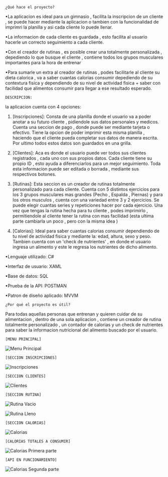 	¿Qué hace el proyecto?

•La aplicacion es ideal para un gimnasio , facilita la inscripcion de un cliente , se puede hacer mediante la aplicacion o tambien con la funcionalidad de imprimri la planilla y asi cada cliente lo puede llenar.

•La informacion de cada cliente es guardada , esto facilita al usuario hacerle un correcto seguimiento a cada cliente.

•Con el creador de rutinas , es posible crear una totalmente personalizada , depediendo lo que busque el cliente , contiene todos los grupos musculares importantes para la hora de entrenar

•Para sumarle un extra al creador de rutinas , podes facilitarle al cliente su dieta calorica , va a saber cuantas calorias consumir depediendo de su contextura fisica y dependiendo de su nivel de actividad fisica + saber con facilidad que alimentos consumir para llegar a ese resultado esperado.

	
 	DESCRIPCION:

la aplicacion cuenta con 4 opciones:

1. [Inscripciones]: Consta de una planilla donde el usuario va a poder anotar a su futuro cliente , pidiendole sus datos personales y medicos. Cuenta una seccion de pago , donde puede ser mediante tarjeta o efectivo. Tiene la opcion de poder imprimir esta misma planilla , haciendo que el cliente pueda completar sus datos de manera escrita. Por ultimo todos estos datos son guardados en una grilla. 

2. [Clientes]: Aca es donde el usuario puede ver todos sus clientes registrados , cada uno con sus propios datos. Cada cliente tiene su propio ID , esto ayuda a diferenciarlos para un mejor seguimiento. Toda esta informacion puede ser editada o borrada , mediante sus respectivos botones.

3. [Rutinas]: Esta seccion es un creador de rutinas totalmente personalizado para cada cliente. Cuenta con 5 distintos ejercicios para los 3 grupos musculares mas grandes (Pecho , Espalda , Piernas) y para los otros musculos , cuenta con una variedad entre 3 y 2 ejercicios. Se puede elegir cuantas series y repeticiones hacer por cada ejercicio. Una vez que tengas la rutina hecha para tu cliente , podes imprimirlo , permitiendole al cliente tener la rutina con mas facilidad (esta ultima parte cambiarla un poco , pero con la misma idea ) 

4. [Calorias]: Ideal para saber cuantas calorias consumir dependiendo de tu nivel de actividad fisica y mediante la: edad, altura, sexo y peso. Tambien cuenta con un 'check de nutrientes' , en donde el usuario ingresa un alimento y este le regresa los nutrientes de dicho alimento.


•Lenguaje utilizado: C#

•Interfaz de usuario: XAML

•Base de datos: SQL

•Prueba de la API: POSTMAN

•Patron de diseño aplicado: MVVM
	

	¿Por qué el proyecto es útil?

 Para todas aquellas personas que entrenan y quieren cuidar de su alimentacion , dentro de una sola aplicacion , contiene un creador de rutina totalmente personalizado , un contador de calorias y un check de nutrientes para saber la informacion nutricional del alimento buscado por el usuario.

 	[MENU PRINCIPAL]
 
![Menu Principal](https://github.com/ignacio-ferrer/GymApp/assets/109931660/d9ab4623-a358-40ae-aa43-289a3a8d7821)


	[SECCION INSCRIPCIONES]

![Inscripciones](https://github.com/ignacio-ferrer/GymApp/assets/109931660/6f518896-9f72-4540-9d43-382d704c2215)


	[SECCION CLIENTES]
 ![Clientes](https://github.com/ignacio-ferrer/GymApp/assets/109931660/f3ae0458-2018-463c-ab62-cb4cce6e4025)


 	[SECCION RUTINA]
![Rutina Vacio](https://github.com/ignacio-ferrer/GymApp/assets/109931660/2f60d2c7-89d9-4ed6-b8f2-6b60e55a2047)

![Rutina Lleno](https://github.com/ignacio-ferrer/GymApp/assets/109931660/8f0870b9-865a-4a66-af72-f09a75501461)


	[SECCION CALORIAS]
![Calorias](https://github.com/ignacio-ferrer/GymApp/assets/109931660/46319c33-1787-4ecd-92f7-4bd4676a2e46)

	[CALORIAS TOTALES A CONSUMIR]
![Calorias Primera parte](https://github.com/ignacio-ferrer/GymApp/assets/109931660/c4e3eb4a-52d2-4351-b389-87756a6ba257)

	[API EN FUNCIONAMIENTO]
![Calorias Segunda parte](https://github.com/ignacio-ferrer/GymApp/assets/109931660/a5b41e9a-7ff3-48e5-9f4e-8f28b98eedc2)
